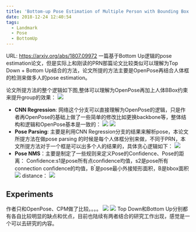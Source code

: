 ```yaml
---
title: 'Bottom-up Pose Estimation of Multiple Person with Bounding Box Constraint '
date: 2018-12-24 12:40:54
tags:
  - Landmark
  - Pose
  - BottomUp
---
```

URL: https://arxiv.org/abs/1807.09972
一篇基于Bottom Up逻辑的pose estimation论文，但是实际上和刚读的PRN那篇论文比较类似可以理解为Top Down + Bottom Up结合的方法，论文所提的方法主要是OpenPose再结合人体框的检测来做多人的pose estimation。

论文所提方法的整个逻辑如下图,整体可以理解为OpenPose再加上人体BBox约束来提升group的效果：
![](Bottom-up-Pose-Estimation-of-Multiple-Person-with-Bounding-Box-Constraint-ee790656fab70c4c1822e95038c1f8b7543c7177_1_690x279.jpg)
+ **CNN Regression**: 网络这个分支可以直接理解为OpenPose的逻辑，只是作者再OpenPose的基础上做了一些简单的修改比如更换backbone等，整体结构和逻辑和OpenPose基本是一致的：
![](Bottom-up-Pose-Estimation-of-Multiple-Person-with-Bounding-Box-Constraint-c76f41b54234100ad9b73127621a3323fcb82b02.png)
![](Bottom-up-Pose-Estimation-of-Multiple-Person-with-Bounding-Box-Constraint-5071f6a4a4983012e8408382a76ed443faa1d773.png)
+ **Pose Parsing**: 主要是利用CNN Regression分支的结果来解析pose，本论文所提方法在做pose parsing 的时候是每个人体框分别来做，不同于PRN，本文所提方法对于一个框是可以出多个人的结果的，具体贪心逻辑如下：
![](Bottom-up-Pose-Estimation-of-Multiple-Person-with-Bounding-Box-Constraint-34dfefcffcd927265e9239e373f68117aea2cac8.png)
+ **Pose NMS**：主要是制定了一些规则来定义Pose的Confidence、Pose的距离：
Confidence:s1是pose所有点confidence均值，s2是pose所有connection confidence的均值，B<sup>'</sup>是pose最小外接矩形面积，B是bbox面积
![](Bottom-up-Pose-Estimation-of-Multiple-Person-with-Bounding-Box-Constraint-ce3bf61db73b6e97c08606efbe034d5ae04912c7.png)
distance：
![](Bottom-up-Pose-Estimation-of-Multiple-Person-with-Bounding-Box-Constraint-63ebd7be02c976cf5488aa5104f10dc6e99b7fde.png)
## Experiments
作者只和OpenPose、CPM做了比较。。。。
![](Bottom-up-Pose-Estimation-of-Multiple-Person-with-Bounding-Box-Constraint-8c8f1ddc7edf786ac0fc6c02cefe7f968e295bd0.png)
![](Bottom-up-Pose-Estimation-of-Multiple-Person-with-Bounding-Box-Constraint-35821768d390b09996b5101a7f1b748ccd7366fa.png)
Top Down和Bottom Up分别都有各自比较明显的缺点和优点，目前也陆续有两者结合的研究工作出现，感觉是一个可以去研究的内容。
